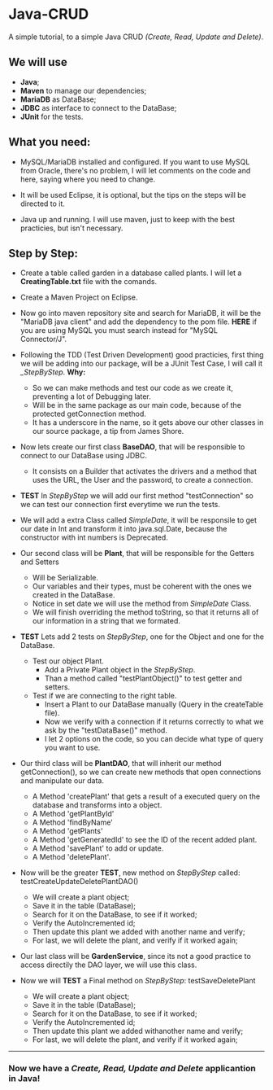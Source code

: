 # Java-CRUD                               
A simple tutorial, to a simple Java CRUD _(Create, Read, Update and Delete)_.

## We will use 

   * **Java**;
   * **Maven** to manage our dependencies;
   * **MariaDB** as DataBase;
   * **JDBC** as interface to connect to the DataBase;
   * **JUnit** for the tests.



## What you need:
	
  * MySQL/MariaDB installed and configured. If you want to use MySQL from Oracle,
  there's no problem, I will let comments on the code and here, saying where you need to change.

  * It will be used Eclipse, it is optional, but the tips on the steps will be directed to it.

  * Java up and running. I will use maven, just to keep with the best practicies, but isn't necessary.


 
## Step by Step:
  * Create a table called garden in a database called plants. I will let a **CreatingTable.txt** file with the comands.

  * Create a Maven Project on Eclipse.

  * Now go into maven repository site and search for MariaDB, it will be the
  "MariaDB java client" and add the dependency to the pom file.
  **HERE** if you are using MySQL you must search instead for "MySQL Connector/J".

  * Following the TDD (Test Driven Development) good practicies, first thing we will be adding into our package, will be a JUnit Test Case, I will call it *_StepByStep*.       **Why:**
    - So we can make methods and test our code as we create it, preventing a lot of Debugging later.
    - Will be in the same package as our main code, because of the protected  getConnection method.
    - It has a underscore in the name, so it gets above our other classes in our source package, a tip from James Shore.

  * Now lets create our first class **BaseDAO**, that will be responsible to connect to our DataBase using JDBC.
    - It consists on a Builder that activates the drivers and a method that uses the URL, the User and the password, to create a connection.

  * **TEST** In _StepByStep_ we will add our first method "testConnection" so we can test our connection first everytime we run the tests.

  * We will add a extra Class called _SimpleDate_, it will be responsile to get our date in Int and transform it into java.sql.Date, because the constructor with int numbers is Deprecated.

  * Our second class will be **Plant**, that will be responsible for the Getters and Setters
    - Will be Serializable.
    - Our variables and their types, must be coherent with the ones we created in the DataBase.
    - Notice in set date we will use the method from _SimpleDate_ Class.
    - We will finish overriding the method toString, so that it returns all of our information in a string that we formated.


  * **TEST** Lets add 2 tests on _StepByStep_, one for the Object and one for the DataBase.
      - Test our object Plant.
        - Add a Private Plant object in the _StepByStep_.
        - Than a method called "testPlantObject()" to test getter and setters.
      - Test if we are connecting to the right table.
        - Insert a Plant to our DataBase manually (Query in the createTable file).
        - Now we verify with a connection if it returns correctly to what we ask by the "testDataBase()" method.
        - I let 2 options on the code, so you can decide what type of query you want to use.

  * Our third class will be **PlantDAO**, that will inherit our method getConnection(), so we can create new methods that open connections and manipulate our data.
    - A Method 'createPlant' that gets a result of a executed query on the database and transforms into a object.
    - A Method 'getPlantById'
    - A Method 'findByName'
    - A Method 'getPlants'
    - A Method 'getGeneratedId' to see the ID of the recent added plant.
    - A Method 'savePlant' to add or update.
    - A Method 'deletePlant'.


  * Now will be the greater **TEST**, new method on _StepByStep_ called: testCreateUpdateDeletePlantDAO() 
    - We will create a plant object;
    - Save it in the table (DataBase);
    - Search for it on the DataBase, to see if it worked;
    - Verify the AutoIncremented id;
    - Then update this plant we added with another name and verify;
    - For last, we will delete the plant, and verify if it worked again;


  * Our last class will be **GardenService**, since its not a good practice to access directily the DAO layer, we will use this class.  


  * Now we will **TEST** a Final method on _StepByStep_: testSaveDeletePlant 
    - We will create a plant object;
    - Save it in the table (DataBase);
    - Search for it on the DataBase, to see if it worked;
    - Verify the AutoIncremented id;
    - Then update this plant we added withanother name and verify;
    - For last, we will delete the plant, and verify if it worked again;


------
### Now we have a _Create, Read, Update and Delete_ applicantion in Java!
 


	
